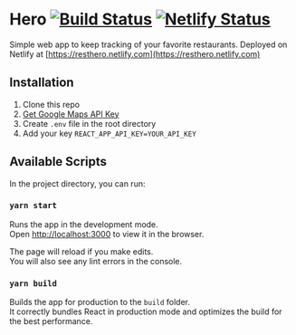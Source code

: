 # Hero [![Build Status](https://travis-ci.org/pheeria/hero.svg?branch=master)](https://travis-ci.org/pheeria/hero) [![Netlify Status](https://api.netlify.com/api/v1/badges/d59e6be8-da0a-4988-bfb4-66c4c9cb5186/deploy-status)](https://app.netlify.com/sites/resthero/deploys)

Simple web app to keep tracking of your favorite restaurants.
Deployed on Netlify at [https://resthero.netlify.com](https://resthero.netlify.com)

## Installation

1. Clone this repo
2. [Get Google Maps API Key](https://developers.google.com/maps/documentation/embed/get-api-key)
3. Create `.env` file in the root directory
4. Add your key `REACT_APP_API_KEY=YOUR_API_KEY`

## Available Scripts

In the project directory, you can run:

### `yarn start`

Runs the app in the development mode.<br>
Open [http://localhost:3000](http://localhost:3000) to view it in the browser.

The page will reload if you make edits.<br>
You will also see any lint errors in the console.

### `yarn build`

Builds the app for production to the `build` folder.<br>
It correctly bundles React in production mode and optimizes the build for the best performance.
